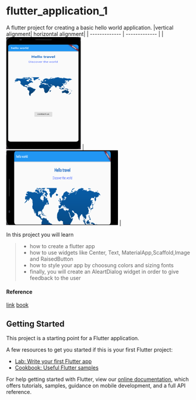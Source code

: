 # flutter_application_1

A flutter project for creating a basic hello world application. 
|vertical alignment| horizontal alignment|
| ------------- | ------------- |
| <img src="https://github.com/cherry247/Flutter-applications/blob/master/screenshots/Capture.PNG" width="200" height="300"/> | <img src="https://github.com/cherry247/Flutter-applications/blob/master/screenshots/Capture1.PNG" width="300" height="200"/> |

In this project you will learn 

>* how to create a flutter app
>* how to use widgets like Center, Text, MaterialApp,Scaffold,Image and RaisedButton
>* how to style your app by choosung colors and sizing fonts
>* finally, you will create an AleartDialog widget in order to give feedback to the user


#### Reference
[link](https://github.com/PacktPublishing/Flutter-Projects)
[book](https://books.google.ru/books?id=junbDwAAQBAJ&pg=PP1&lpg=PP1&dq=Flutter+Projects:+A+Practical,+Project-based+Guide+to+Building+Real-world+Cross-platform+Mobile+Applications+and+Games+Simone+Alessandria&source=bl&ots=zu2Op7wzJM&sig=ACfU3U03QyWZyUJWoKUGWA-y420n9N_vsw&hl=en&sa=X&ved=2ahUKEwjBlZGZ5vXwAhXlsYsKHVCAA7IQ6AEwBnoECBUQAw#v=onepage&q&f=false)


## Getting Started

This project is a starting point for a Flutter application.

A few resources to get you started if this is your first Flutter project:

- [Lab: Write your first Flutter app](https://flutter.dev/docs/get-started/codelab)
- [Cookbook: Useful Flutter samples](https://flutter.dev/docs/cookbook)

For help getting started with Flutter, view our
[online documentation](https://flutter.dev/docs), which offers tutorials,
samples, guidance on mobile development, and a full API reference.
